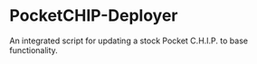 # PocketCHIP-Deployer
An integrated script for updating a stock Pocket C.H.I.P. to base functionality.
